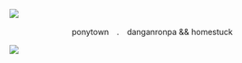 ![](https://files.catbox.moe/kmxybd.png)
<p align="center">
ponytown　.　danganronpa && homestuck
</p>

![](https://files.catbox.moe/57mmn1.png)

